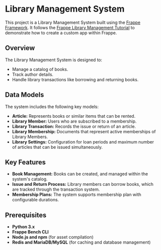 # Library Management System

This project is a Library Management System built using the [Frappe Framework](https://frappeframework.com/). It follows the [Frappe Library Management Tutorial](https://docs.frappe.io/framework/user/en/tutorial) to demonstrate how to create a custom app within Frappe.

## Overview

The Library Management System is designed to:
- Manage a catalog of books.
- Track author details.
- Handle library transactions like borrowing and returning books.


## Data Models

The system includes the following key models:

- **Article:** Represents books or similar items that can be rented.
- **Library Member:** Users who are subscribed to a membership.
- **Library Transaction:** Records the issue or return of an article.
- **Library Membership:** Documents that represent active memberships of Library Members.
- **Library Settings:** Configuration for loan periods and maximum number of articles that can be issued simultaneously.

## Key Features

- **Book Management:** Books can be created, and managed within the system's catalog.
- **Issue and Return Process:** Library members can borrow books, which are tracked through the transaction system.
- **Membership Plans:** The system supports membership plan with configurable durations.

## Prerequisites

- **Python 3.x**
- **Frappe Bench CLI**
- **Node.js and npm** (for asset compilation)
- **Redis and MariaDB/MySQL** (for caching and database management)

